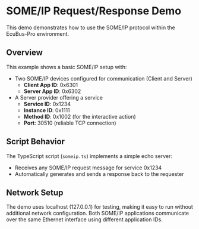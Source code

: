 # SOME/IP Request/Response Demo

This demo demonstrates how to use the SOME/IP protocol within the EcuBus-Pro environment.

## Overview

This example shows a basic SOME/IP setup with:
- Two SOME/IP devices configured for communication (Client and Server)
    - **Client App ID**: 0x6301
    - **Server App ID**: 0x6302
- A Server provider offering a service
    - **Service ID**: 0x1234
    - **Instance ID**: 0x1111
    - **Method ID**: 0x1002 (for the interactive action)
    - **Port**: 30510 (reliable TCP connection)


## Script Behavior

The TypeScript script (`someip.ts`) implements a simple echo server:
- Receives any SOME/IP request message for service 0x1234
- Automatically generates and sends a response back to the requester


## Network Setup

The demo uses localhost (127.0.0.1) for testing, making it easy to run without additional network configuration. Both SOME/IP applications communicate over the same Ethernet interface using different application IDs.
